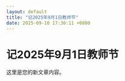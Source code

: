 ```yaml
---
layout: default
title: "记2025年9月1日教师节"
date: 2025-09-10 17:30:11 +0800
---
```


# 记2025年9月1日教师节

这里是您的新文章内容。
